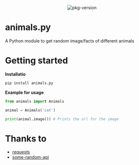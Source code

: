 <div align="center">
  <img src="https://img.shields.io/pypi/v/animals.py" alt="pkg-version">
</div>

# animals.py
A Python module to get random image/facts of different animals

# Getting started

**Installatio**
```sh
pip install animals.py
```
**Example for usage**
```py
from animals import Animals

animal = Animals('cat')

print(animal.image()) # Prints the url for the image
```

# Thanks to

* [requests](https://github.com/psf/requests)
* [some-random-api](https://some-random-api.ml)

